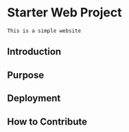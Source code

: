 # Starter Web Project
	This is a simple website
## Introduction
	
## Purpose 

## Deployment 

## How to Contribute 
